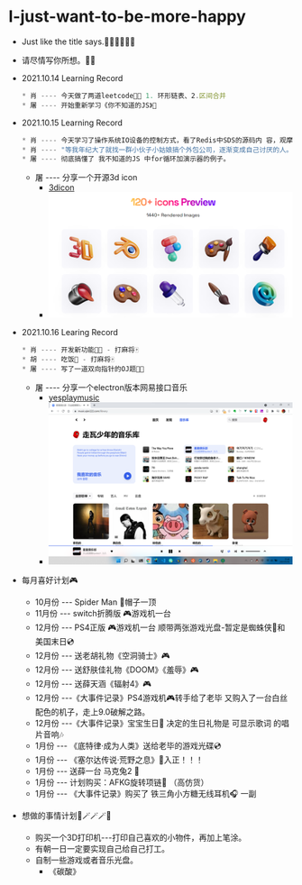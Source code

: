 # I-just-want-to-be-more-happy
* Just like the title says.👨‍💻👨‍💻👨‍💻
* 请尽情写你所想。🐱‍🏍

* 2021.10.14 Learning Record
    ```javascript
    * 肖 ---- 今天做了两道leetcode👨‍💻 1. 环形链表、2.区间合并
    * 屠 ---- 开始重新学习《你不知道的JS》📔
    ```
* 2021.10.15 Learning Record
    ```javascript
    * 肖 ---- 今天学习了操作系统IO设备的控制方式，看了Redis中SDS的源码内 容，观摩了SDS基本API的源码。
    * 肖 ---- "等我年纪大了就找一群小伙子小姑娘搞个外包公司，逐渐变成自己讨厌的人。"
    * 屠 ---- 彻底搞懂了 我不知道的JS 中for循环加演示器的例子。
    ```
  * 屠 ---- 分享一个开源3d icon
    * [3dicon]("https://3dicons.co/")
    * ![icon nothing](./assets/imgs/3dicon.png)

* 2021.10.16 Learing Record
    ```javascript
    * 肖 ---- 开发新功能👨‍💻 - 打麻将🀄
    * 胡 ---- 吃饭🍚 - 打麻将🀄
    * 屠 ---- 写了一道双向指针的OJ题👨‍💻
    ```
    * 屠 ---- 分享一个electron版本网易接口音乐
        * [yesplaymusic]("https://github.com/qier222/YesPlayMusic")
        * ![yesplaymusic yesplaymusic](./assets/imgs/yesplaymusic.png)

* 每月喜好计划🎮
	* 10月份 --- Spider Man 🧢帽子一顶
	* 11月份 --- switch折腾版 🎮游戏机一台
	* 12月份 --- PS4正版 🎮游戏机一台 顺带两张游戏光盘-暂定是蜘蛛侠📀和美国末日💿
	* 12月份 --- 送老胡礼物《空洞骑士》🎮
	* 12月份 --- 送舒肤佳礼物《DOOM》《羞辱》🎮
	* 12月份 --- 送薛天涵《辐射4》🎮
	* 12月份 ---《大事件记录》PS4游戏机🎮转手给了老毕 又购入了一台白丝配色的机子，走上9.0破解之路。
	* 12月份 ---《大事件记录》宝宝生日🎂 决定的生日礼物是 可显示歌词 的唱片音响🎶
	* 1月份 --- 《底特律·成为人类》送给老毕的游戏光碟💿
	* 1月份 --- 《塞尔达传说·荒野之息》💽入正！！！
	* 1月份 --- 送薛一台 马克兔2 🤖
	* 1月份 --- 计划购买：AFKG旋转项链📿 （高仿货）
	* 1月份 --- 《大事件记录》购买了 铁三角小方糖无线耳机🎧 一副
* 想做的事情计划🦾🪄🪄🪄🔮
	* 购买一个3D打印机---打印自己喜欢的小物件，再加上笔涂。
	* 有朝一日一定要实现自己给自己打工。
	* 自制一些游戏或者音乐光盘。
		* 《碳酸》
